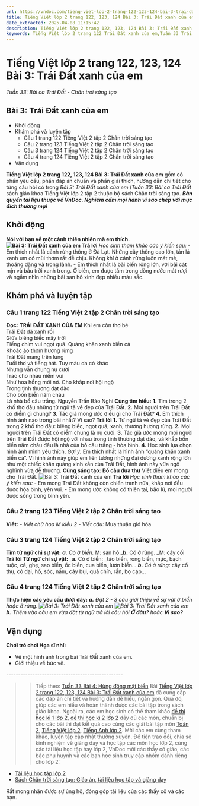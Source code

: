 ```yaml
---
url: https://vndoc.com/tieng-viet-lop-2-trang-122-123-124-bai-3-trai-dat-xanh-cua-em-241666
title: Tiếng Việt lớp 2 trang 122, 123, 124 Bài 3: Trái Đất xanh của em - Tuần 33: Bài ca Trái Đất - Chân trời sáng tạo - VnDoc.com
date_extracted: 2025-04-08 11:15:42
description: Tiếng Việt lớp 2 trang 122, 123, 124 Bài 3: Trái Đất xanh của em được biên soạn nhằm giúp các em HS đạt kết quả tốt trong quá trình làm bài tập và học tập môn Tiếng Việt lớp 2.
keywords: Tiếng Việt lớp 2 trang 122 Trái Đất xanh của em,Tuần 33 Trái Đất xanh của em,Trái Đất xanh của em,Trái Đất xanh của em nguyễn trần bảo nghi,bài 3 Trái Đất xanh của em,Tuần 33 bài ca trái đất,bài ca trái đất,tiếng việt 2 tuần 33,tiếng việt 2,tiếng việt lớp 2,sách tiếng việt 2,sách tiếng việt lớp 2,bài tập tiếng việt lớp 2,tiếng việt lớp 2 tập 2,học tiếng việt chân trời sáng tạo,chân trời sáng tạo,tiếng việt lớp 2 chân trời,tiếng việt chân trời sáng tạo
---
```


# Tiếng Việt lớp 2 trang 122, 123, 124 Bài 3: Trái Đất xanh của em
 _Tuần 33: Bài ca Trái Đất - Chân trời sáng tạo_
## Bài 3: Trái Đất xanh của em
  * Khởi động
  * Khám phá và luyện tập
    * Câu 1 trang 122 Tiếng Việt 2 tập 2 Chân trời sáng tạo
    * Câu 2 trang 123 Tiếng Việt 2 tập 2 Chân trời sáng tạo
    * Câu 3 trang 124 Tiếng Việt 2 tập 2 Chân trời sáng tạo
    * Câu 4 trang 124 Tiếng Việt 2 tập 2 Chân trời sáng tạo
  * Vận dụng

**Tiếng Việt lớp 2 trang 122, 123, 124 Bài 3: Trái Đất xanh của em** gồm có phần yêu cầu, phần đáp án chuẩn và phần giải thích, hướng dẫn chi tiết cho từng câu hỏi có trong _Bài 3: Trái Đất xanh của em \(Tuần 33: Bài ca Trái Đất_ sách giáo khoa Tiếng Việt lớp 2 tập 2 thuộc bộ sách Chân trời sáng tạo.
_**Bản quyền tài liệu thuộc về VnDoc. Nghiêm cấm mọi hành vi sao chép với mục đích thương mại**_
## Khởi động
**Nói với bạn về một cảnh thiên nhiên mà em thích.**
**![Bài 3: Trái Đất xanh của em](https://i.vdoc.vn/data/image/2021/08/27/tieng-viet-lop-2-trang-122-123-124-bai-3-trai-dat-xanh-cua-em-1.jpg)**
**Trả lời**
 _Học sinh tham khảo các ý kiến sau:_
\- Em thích nhất là cảnh rừng thông ở Đà Lạt. Những cây thông cao lớn, tán lá xanh um có mùi thơm rất dễ chịu. Không khí ở cánh rừng luôn mát mẻ, thoáng đãng và trong lành.
\- Em thích nhất là bãi biển rộng lớn, với bãi cát mịn và bầu trời xanh trong. Ở biển, em được tắm trong dòng nước mát rượi và ngắm nhìn những bãi san hô xinh đẹp nhiều màu sắc.
## Khám phá và luyện tập
### Câu 1 trang 122 Tiếng Việt 2 tập 2 Chân trời sáng tạo
**Đọc:**
**TRÁI ĐẤT XANH CỦA EM**
Khi em còn thơ bé  
Trái Đất đã xanh rồi  
Giữa biêng biếc mây trời  
Tiếng chim vui ngọt quá.
Quàng khăn xanh biển cả  
Khoác áo thơm hương rừng  
Trái Đất mang trên lưng  
Tuổi thơ và tiếng hát.
Tuy màu da có khác  
Nhưng vẫn chung nụ cười  
Trao cho nhau niềm vui  
Như hoa hồng mới nở.
Cho khắp nơi hội ngộ  
Trong tình thương dạt dào  
Cho bốn biển năm châu  
Là nhà bồ câu trắng.
Nguyễn Trần Bảo Nghi
**Cùng tìm hiểu:**
**1.** Tìm trong 2 khổ thơ đầu những từ ngữ tả vẻ đẹp của Trái Đất.
**2.** Mọi người trên Trái Đất có điểm gì chung?
**3.** Tác giả mong ước điều gì cho Trái Đất?
**4.** Em thích hình ảnh nào trong bài nhất? Vì sao?
**Trả lời**
**1.** Từ ngữ tả vẻ đẹp của Trái Đất trong 2 khổ thơ đầu: biêng biếc, ngọt quá, xanh, thương hương rừng.
**2.** Mọi người trên Trái Đất có điểm chung là nụ cười.
**3.** Tác giả ước mong mọi người trên Trái Đất được hội ngộ với nhau trong tình thương dạt dào, và khắp bốn biển năm châu đều là nhà của bồ câu trắng - hòa bình.
**4.** Học sinh lựa chọn hình ảnh mình yêu thích.
_Gợi ý:_ Em thích nhất là hình ảnh “quàng khăn xanh biển cả”. Vì hình ảnh này giúp em liên tưởng những đại dương xanh rộng lớn như một chiếc khăn quàng xinh xắn của Trái Đất, hình ảnh này vừa ngộ nghĩnh vừa dễ thương.
**Cùng sáng tạo:**
**Bồ câu đưa thư**
Viết điều em mong cho Trái Đất.
![Bài 3: Trái Đất xanh của em](https://i.vdoc.vn/data/image/2021/08/27/tieng-viet-lop-2-trang-122-123-124-bai-3-trai-dat-xanh-cua-em-5.jpg)
**Trả lời**
 _Học sinh tham khảo các ý kiến sau:_
\- Em mong Trái Đất không còn chiến tranh nữa, khắp nơi đều được hòa bình, yên vui.
\- Em mong ước không có thiên tai, bão lũ, mọi người được sống trong bình yên.
### Câu 2 trang 123 Tiếng Việt 2 tập 2 Chân trời sáng tạo
**Viết:**
_\- Viết chữ hoa M kiểu 2_
 _\- Viết câu:_ Mưa thuận gió hòa
### Câu 3 trang 124 Tiếng Việt 2 tập 2 Chân trời sáng tạo
**Tìm từ ngữ chỉ sự vật:**
_**a.** Có ở biển._ M: san hô
 _**b.** Có ở rừng. _M: cây cối
**Trả lời**
**Từ ngữ chỉ sự vật:**
_**a.** Có ở biển: _tảo biển, rong biển, mực, bạch tuộc, cá, ghẹ, sao biển, ốc biển, cua biển, lươn biển…
 _**b.** Có ở rừng:_ cây cổ thụ, cỏ dại, hổ, sóc, nấm, cây bụi, quả chín, rắn, bọ cạp…
### Câu 4 trang 124 Tiếng Việt 2 tập 2 Chân trời sáng tạo
**Thực hiện các yêu cầu dưới đây:**
_**a.** Đặt 2 - 3 câu giới thiệu về sự vật ở biển hoặc ở rừng._
_![Bài 3: Trái Đất xanh của em](https://i.vdoc.vn/data/image/2021/08/27/tieng-viet-lop-2-trang-122-123-124-bai-3-trai-dat-xanh-cua-em-3.jpg)_
_![Bài 3: Trái Đất xanh của em](https://i.vdoc.vn/data/image/2021/08/27/tieng-viet-lop-2-trang-122-123-124-bai-3-trai-dat-xanh-cua-em-2.jpg)_
_**b.** Thêm vào câu em vừa đặt từ ngữ trả lời câu hỏi **Ở đâu?** hoặc **Vì sao?**_
##  Vận dụng
**Chơi trò chơi Họa sĩ nhí:**
  * Vẽ một hình ảnh trong bài Trái Đất xanh của em.
  * Giới thiệu về bức vẽ.

\-------------------------------------------------
>> Tiếp theo: [Tuần 33 Bài 4: Hừng đông mặt biển](<https://vndoc.com/tieng-viet-lop-2-trang-125-126-127-128-129-bai-4-hung-dong-mat-bien-241670>)
Bài [Tiếng Việt lớp 2 trang 122, 123, 124 Bài 3: Trái Đất xanh của em](<https://vndoc.com/tieng-viet-lop-2-trang-122-123-124-bai-3-trai-dat-xanh-cua-em-241666>) đã cung cấp các đáp án chi tiết và hướng dẫn dễ hiểu, ngắn gọn. Qua đó, giúp các em hiểu và hoàn thành được các bài tập trong sách giáo khoa. Ngoài ra, các em học sinh có thể tham khảo [đề thi học kì 1 lớp 2](<https://vndoc.com/de-thi-hoc-ki-1-lop2>), [đề thi học kì 2 lớp 2](<https://vndoc.com/de-thi-hoc-ki-2-lop2>) đầy đủ các môn, chuẩn bị cho các bài thi đạt kết quả cao cùng các giải bài tập môn [Toán 2](<https://vndoc.com/toan-lop2>), [Tiếng Việt lớp 2](<https://vndoc.com/tieng-viet-lop2>), [Tiếng Anh lớp 2](<https://vndoc.com/tieng-anh-lop2>). Mời các em cùng tham khảo, luyện tập cập nhật thường xuyên.
Để tiện trao đổi, chia sẻ kinh nghiệm về giảng dạy và học tập các môn học lớp 2, cùng các tài liệu học tập hay lớp 2, VnDoc mời các thầy cô giáo, các bậc phụ huynh và các bạn học sinh truy cập nhóm dành riêng cho lớp 2:
  * [Tài liệu học tập lớp 2](<https://vndoc.com/goto?q=aHR0cHM6Ly93d3cuZmFjZWJvb2suY29tL2dyb3Vwcy9UYWkubGlldS5ob2MudGFwLmxvcC4yLlZORE9D>)
  * [Sách Chân trời sáng tạo: Giáo án, tài liệu học tập và giảng dạy](<https://vndoc.com/goto?q=aHR0cHM6Ly93d3cuZmFjZWJvb2suY29tL2dyb3Vwcy8zOTc3ODM0NjEyMDQ1MDY%3D>)

Rất mong nhận được sự ủng hộ, đóng góp tài liệu của các thầy cô và các bạn.
